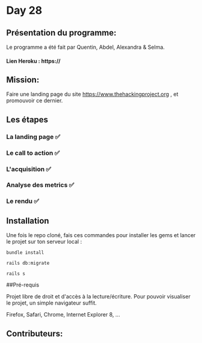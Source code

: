 # Day 28

## Présentation du programme:
Le programme a été fait par Quentin, Abdel, Alexandra & Selma. 

#### Lien Heroku : https://

## Mission:

Faire une landing page du site https://www.thehackingproject.org , et promouvoir ce dernier.


## Les étapes 


### La landing page ✅


### Le call to action ✅

### L'acquisition ✅

### Analyse des metrics ✅

### Le rendu ✅




## Installation

Une fois le repo cloné, fais ces commandes pour installer les gems et lancer le projet sur ton serveur local :


```
bundle install 
```

```
rails db:migrate 
```

```
rails s
```


##Pré-requis

Projet libre de droit et d'accès à la lecture/écriture. Pour pouvoir visualiser le projet, un simple navigateur suffit.

Firefox, Safari, Chrome, Internet Explorer 8, ...









## Contributeurs:


